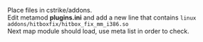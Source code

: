 Place files in cstrike/addons.
<br>
Edit metamod <b>plugins.ini</b> and add a new line that contains `linux addons/hitboxfix/hitbox_fix_mm_i386.so`
<br>
Next map module should load, use meta list in order to check.